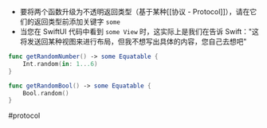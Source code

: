 - 要将两个函数升级为不透明返回类型（基于某种[[协议 - Protocol]]），请在它们的返回类型前添加关键字 `some`
- 当您在 SwiftUI 代码中看到 `some View` 时，这实际上是我们在告诉 Swift："这将发送回某种视图来进行布局，但我不想写出具体的内容，您自己去想吧"

```swift
func getRandomNumber() -> some Equatable {
    Int.random(in: 1...6)
}

func getRandomBool() -> some Equatable {
    Bool.random()
}
```

#protocol 